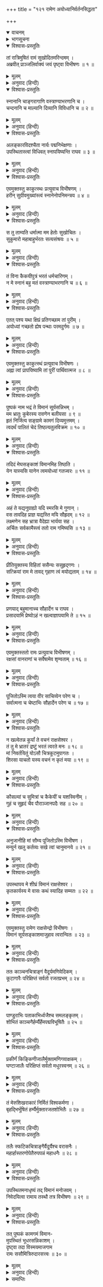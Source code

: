 +++
title = "१२१ रामेण अयोध्यानिर्वर्तनसिद्धता"

+++
<details open><summary>वाचनम्</summary>
<div caption="श्रीराम-हरिसीताराममूर्ति-घनपाठिभ्यां वचनम्" class="audioEmbed" src="https://archive.org/download/Ramayana-recitation-Sriram-harisItArAmamUrti-Ghanapaati-v2/Kanda_6/Kanda_6_YK-121-Rama_prepares_to_leave_for_Ayodhya_0.mp3"></div>
</details>

<details><summary>भागसूचना</summary>

121. श्रीरामका अयोध्या जानेके लिये उद्यत होना और उनकी आज्ञासे विभीषणका पुष्पकविमानको मँगाना
</details>

<details open><summary>विश्वास-प्रस्तुतिः</summary>

तां रात्रिमुषितं रामं सुखोदितमरिन्दमम् ।  
अब्रवीत् प्राञ्जलिर्वाक्यं जयं पृष्ट्वा विभीषणः ॥ १ ॥
</details>

<details><summary>मूलम्</summary>

तां रात्रिमुषितं रामं सुखोदितमरिन्दमम् ।  
अब्रवीत् प्राञ्जलिर्वाक्यं जयं पृष्ट्वा विभीषणः ॥ १ ॥
</details>

<details><summary>अनुवाद (हिन्दी)</summary>

उस रात्रिको विश्राम करके जब शत्रुसूदन श्रीराम दूसरे दिन प्रातःकाल सुखपूर्वक उठे, तब कुशल-प्रश्नके पश्चात् विभीषणने हाथ जोड़कर कहा— ॥ १ ॥
</details>

<details open><summary>विश्वास-प्रस्तुतिः</summary>

स्नानानि चाङ्गरागाणि वस्त्राण्याभरणानि च ।  
चन्दनानि च माल्यानि दिव्यानि विविधानि च ॥ २ ॥
</details>

<details><summary>मूलम्</summary>

स्नानानि चाङ्गरागाणि वस्त्राण्याभरणानि च ।  
चन्दनानि च माल्यानि दिव्यानि विविधानि च ॥ २ ॥
</details>

<details><summary>अनुवाद (हिन्दी)</summary>

‘रघुनन्दन! स्नानके लिये जल, अङ्गराग, वस्त्र, आभूषण, चन्दन और भाँति-भाँतिकी दिव्य मालाएँ आपकी सेवामें उपस्थित हैं ॥ २ ॥
</details>

<details open><summary>विश्वास-प्रस्तुतिः</summary>

अलङ्कारविदश्चैता नार्यः पद्मनिभेक्षणाः ।  
उपस्थितास्त्वां विधिवत् स्नापयिष्यन्ति राघव ॥ ३ ॥
</details>

<details><summary>मूलम्</summary>

अलङ्कारविदश्चैता नार्यः पद्मनिभेक्षणाः ।  
उपस्थितास्त्वां विधिवत् स्नापयिष्यन्ति राघव ॥ ३ ॥
</details>

<details><summary>अनुवाद (हिन्दी)</summary>

‘रघुवीर! शृङ्गारकलाको जाननेवाली ये कमलनयनी नारियाँ भी सेवाके लिये प्रस्तुत हैं, जो आपको विधिपूर्वक स्नान करायेंगी’ ॥ ३ ॥
</details>

<details open><summary>विश्वास-प्रस्तुतिः</summary>

एवमुक्तस्तु काकुत्स्थः प्रत्युवाच विभीषणम् ।  
हरीन् सुग्रीवमुख्यांस्त्वं स्नानेनोपनिमन्त्रय ॥ ४ ॥
</details>

<details><summary>मूलम्</summary>

एवमुक्तस्तु काकुत्स्थः प्रत्युवाच विभीषणम् ।  
हरीन् सुग्रीवमुख्यांस्त्वं स्नानेनोपनिमन्त्रय ॥ ४ ॥
</details>

<details><summary>अनुवाद (हिन्दी)</summary>

विभीषणके ऐसा कहनेपर श्रीरामचन्द्रजीने उनसे कहा—‘मित्र! तुम सुग्रीव आदि वानरवीरोंसे स्नानके लिये अनुरोध करो ॥ ४ ॥
</details>

<details open><summary>विश्वास-प्रस्तुतिः</summary>

स तु ताम्यति धर्मात्मा मम हेतोः सुखोचितः ।  
सुकुमारो महाबाहुर्भरतः सत्यसंश्रयः ॥ ५ ॥
</details>

<details><summary>मूलम्</summary>

स तु ताम्यति धर्मात्मा मम हेतोः सुखोचितः ।  
सुकुमारो महाबाहुर्भरतः सत्यसंश्रयः ॥ ५ ॥
</details>

<details><summary>अनुवाद (हिन्दी)</summary>

‘मेरे लिये तो इस समय सत्यका आश्रय लेनेवाले धर्मात्मा महाबाहु भरत बहुत कष्ट सह रहे हैं । वे सुकुमार हैं और सुख पानेके योग्य हैं ॥ ५ ॥
</details>

<details open><summary>विश्वास-प्रस्तुतिः</summary>

तं विना कैकयीपुत्रं भरतं धर्मचारिणम् ।  
न मे स्नानं बहु मतं वस्त्राण्याभरणानि च ॥ ६ ॥
</details>

<details><summary>मूलम्</summary>

तं विना कैकयीपुत्रं भरतं धर्मचारिणम् ।  
न मे स्नानं बहु मतं वस्त्राण्याभरणानि च ॥ ६ ॥
</details>

<details><summary>अनुवाद (हिन्दी)</summary>

‘उन धर्मपरायण कैकेयीकुमार भरतसे मिले बिना न तो मुझे स्नान अच्छा लगता है, न वस्त्र और आभूषणोंको धारण करना ही ॥ ६ ॥
</details>

<details open><summary>विश्वास-प्रस्तुतिः</summary>

एतत् पश्य यथा क्षिप्रं प्रतिगच्छाम तां पुरीम् ।  
अयोध्यां गच्छतो ह्येष पन्थाः परमदुर्गमः ॥ ७ ॥
</details>

<details><summary>मूलम्</summary>

एतत् पश्य यथा क्षिप्रं प्रतिगच्छाम तां पुरीम् ।  
अयोध्यां गच्छतो ह्येष पन्थाः परमदुर्गमः ॥ ७ ॥
</details>

<details><summary>अनुवाद (हिन्दी)</summary>

‘अब तो तुम इस बातकी ओर ध्यान दो कि हम किस तरह जल्दी-से-जल्दी अयोध्यापुरीको लौट सकेंगे; क्योंकि वहाँतक पैदल यात्रा करनेवालेके लिये यह मार्ग बहुत ही दुर्गम है’ ॥ ७ ॥
</details>

<details open><summary>विश्वास-प्रस्तुतिः</summary>

एवमुक्तस्तु काकुत्स्थं प्रत्युवाच विभीषणः ।  
अह्ना त्वां प्रापयिष्यामि तां पुरीं पार्थिवात्मज ॥ ८ ॥
</details>

<details><summary>मूलम्</summary>

एवमुक्तस्तु काकुत्स्थं प्रत्युवाच विभीषणः ।  
अह्ना त्वां प्रापयिष्यामि तां पुरीं पार्थिवात्मज ॥ ८ ॥
</details>

<details><summary>अनुवाद (हिन्दी)</summary>

उनके ऐसा कहनेपर विभीषणने श्रीरामचन्द्रजीको इस प्रकार उत्तर दिया—‘राजकुमार! आप इसके लिये चिन्तित न हों । मैं एक ही दिनमें आपको उस पुरीमें पहुँचा दूँगा ॥ ८ ॥
</details>

<details open><summary>विश्वास-प्रस्तुतिः</summary>

पुष्पकं नाम भद्रं ते विमानं सूर्यसन्निभम् ।  
मम भ्रातुः कुबेरस्य रावणेन बलीयसा ॥ ९ ॥  
हृतं निर्जित्य सङ्ग्रामे कामगं दिव्यमुत्तमम् ।  
त्वदर्थं पालितं चेदं तिष्ठत्यतुलविक्रम ॥ १० ॥
</details>

<details><summary>मूलम्</summary>

पुष्पकं नाम भद्रं ते विमानं सूर्यसन्निभम् ।  
मम भ्रातुः कुबेरस्य रावणेन बलीयसा ॥ ९ ॥  
हृतं निर्जित्य सङ्ग्रामे कामगं दिव्यमुत्तमम् ।  
त्वदर्थं पालितं चेदं तिष्ठत्यतुलविक्रम ॥ १० ॥
</details>

<details><summary>अनुवाद (हिन्दी)</summary>

‘आपका कल्याण हो । मेरे यहाँ मेरे बड़े भाई कुबेरका सूर्यतुल्य तेजस्वी पुष्पकविमान मौजूद है, जिसे महाबली रावणने संग्राममें कुबेरको हराकर छीन लिया था । अतुल पराक्रमी श्रीराम! वह इच्छानुसार चलनेवाला, दिव्य एवं उत्तम विमान मैंने यहाँ आपहीके लिये रख छोड़ा है ॥ ९-१० ॥
</details>

<details open><summary>विश्वास-प्रस्तुतिः</summary>

तदिदं मेघसङ्काशं विमानमिह तिष्ठति ।  
येन यास्यसि यानेन त्वमयोध्यां गतज्वरः ॥ ११ ॥
</details>

<details><summary>मूलम्</summary>

तदिदं मेघसङ्काशं विमानमिह तिष्ठति ।  
येन यास्यसि यानेन त्वमयोध्यां गतज्वरः ॥ ११ ॥
</details>

<details><summary>अनुवाद (हिन्दी)</summary>

‘मेघ-जैसा दिखायी देनेवाला वह दिव्य विमान यहाँ विद्यमान है, जिसके द्वारा निश्चिन्त होकर आप अयोध्यापुरीको जा सकेंगे ॥ ११ ॥
</details>

<details open><summary>विश्वास-प्रस्तुतिः</summary>

अहं ते यद्यनुग्राह्यो यदि स्मरसि मे गुणान् ।  
वस तावदिह प्राज्ञ यद्यस्ति मयि सौहृदम् ॥ १२ ॥  
लक्ष्मणेन सह भ्रात्रा वैदेह्या भार्यया सह ।  
अर्चितः सर्वकामैस्त्वं ततो राम गमिष्यसि ॥ १३ ॥
</details>

<details><summary>मूलम्</summary>

अहं ते यद्यनुग्राह्यो यदि स्मरसि मे गुणान् ।  
वस तावदिह प्राज्ञ यद्यस्ति मयि सौहृदम् ॥ १२ ॥  
लक्ष्मणेन सह भ्रात्रा वैदेह्या भार्यया सह ।  
अर्चितः सर्वकामैस्त्वं ततो राम गमिष्यसि ॥ १३ ॥
</details>

<details><summary>अनुवाद (हिन्दी)</summary>

‘श्रीराम! यदि मुझे आप अपना कृपापात्र समझते हैं, मुझमें कुछ गुण देखते या मानते हैं और मेरे प्रति आपका सौहार्द है तो अभी भाई लक्ष्मण तथा पत्नी सीताजीके साथ कुछ दिन यहीं विराजिये । मैं सम्पूर्ण मनोवाञ्छित वस्तुओंद्वारा आपका सत्कार करूँगा । मेरे उस सत्कारको ग्रहण कर लेनेके पश्चात् अयोध्याको पधारियेगा ॥ १२-१३ ॥
</details>

<details open><summary>विश्वास-प्रस्तुतिः</summary>

प्रीतियुक्तस्य विहितां ससैन्यः ससुहृद‍्गणः ।  
सत्क्रियां राम मे तावद् गृहाण त्वं मयोद्यताम् ॥ १४ ॥
</details>

<details><summary>मूलम्</summary>

प्रीतियुक्तस्य विहितां ससैन्यः ससुहृद‍्गणः ।  
सत्क्रियां राम मे तावद् गृहाण त्वं मयोद्यताम् ॥ १४ ॥
</details>

<details><summary>अनुवाद (हिन्दी)</summary>

‘रघुनन्दन! मैं प्रसन्नतापूर्वक आपका सत्कार करना चाहता हूँ । मेरे द्वारा प्रस्तुत किये गये उस सत्कारको आप सुहृदों तथा सेनाओंके साथ ग्रहण करें ॥ १४ ॥
</details>

<details open><summary>विश्वास-प्रस्तुतिः</summary>

प्रणयाद् बहुमानाच्च सौहार्देन च राघव ।  
प्रसादयामि प्रेष्योऽहं न खल्वाज्ञापयामि ते ॥ १५ ॥
</details>

<details><summary>मूलम्</summary>

प्रणयाद् बहुमानाच्च सौहार्देन च राघव ।  
प्रसादयामि प्रेष्योऽहं न खल्वाज्ञापयामि ते ॥ १५ ॥
</details>

<details><summary>अनुवाद (हिन्दी)</summary>

‘रघुवीर! मैं केवल प्रेम, सम्मान और सौहार्दके कारण ही आपसे यह प्रार्थना कर रहा हूँ । आपको प्रसन्न करना चाहता हूँ । मैं आपका सेवक हूँ । इसलिये आपसे विनय करता हूँ, आपको आज्ञा नहीं देता हूँ’ ॥ १५ ॥
</details>

<details open><summary>विश्वास-प्रस्तुतिः</summary>

एवमुक्तस्ततो रामः प्रत्युवाच विभीषणम् ।  
रक्षसां वानराणां च सर्वेषामेव शृण्वताम् ॥ १६ ॥
</details>

<details><summary>मूलम्</summary>

एवमुक्तस्ततो रामः प्रत्युवाच विभीषणम् ।  
रक्षसां वानराणां च सर्वेषामेव शृण्वताम् ॥ १६ ॥
</details>

<details><summary>अनुवाद (हिन्दी)</summary>

जब विभीषणने ऐसी बात कही, तब श्रीराम समस्त राक्षसों और वानरोंके सुनते हुए ही उनसे बोले— ॥ १६ ॥
</details>

<details open><summary>विश्वास-प्रस्तुतिः</summary>

पूजितोऽस्मि त्वया वीर साचिव्येन परेण च ।  
सर्वात्मना च चेष्टाभिः सौहार्देन परेण च ॥ १७ ॥
</details>

<details><summary>मूलम्</summary>

पूजितोऽस्मि त्वया वीर साचिव्येन परेण च ।  
सर्वात्मना च चेष्टाभिः सौहार्देन परेण च ॥ १७ ॥
</details>

<details><summary>अनुवाद (हिन्दी)</summary>

‘वीर! मेरे परम सुहृद् और उत्तम सचिव बनकर तुमने सब प्रकारकी चेष्टाओंद्वारा मेरा सम्मान और पूजन किया है ॥ १७ ॥
</details>

<details open><summary>विश्वास-प्रस्तुतिः</summary>

न खल्वेतन्न कुर्यां ते वचनं राक्षसेश्वर ।  
तं तु मे भ्रातरं द्रष्टुं भरतं त्वरते मनः ॥ १८ ॥  
मां निवर्तयितुं योऽसौ चित्रकूटमुपागतः ।  
शिरसा याचतो यस्य वचनं न कृतं मया ॥ १९ ॥
</details>

<details><summary>मूलम्</summary>

न खल्वेतन्न कुर्यां ते वचनं राक्षसेश्वर ।  
तं तु मे भ्रातरं द्रष्टुं भरतं त्वरते मनः ॥ १८ ॥  
मां निवर्तयितुं योऽसौ चित्रकूटमुपागतः ।  
शिरसा याचतो यस्य वचनं न कृतं मया ॥ १९ ॥
</details>

<details><summary>अनुवाद (हिन्दी)</summary>

‘राक्षसेश्वर! तुम्हारी इस बातको मैं निश्चय ही अस्वीकार नहीं कर सकता हूँ; परंतु इस समय मेरा मन अपने उन भाई भरतको देखनेके लिये उतावला हो उठा है, जो मुझे लौटा ले जानेके लिये चित्रकूटतक आये थे और मेरे चरणोंमें सिर झुकाकर याचना करनेपर भी जिनकी बात मैंने नहीं मानी थी ॥ १८-१९ ॥
</details>

<details open><summary>विश्वास-प्रस्तुतिः</summary>

कौसल्यां च सुमित्रां च कैकेयीं च यशस्विनीम् ।  
गुहं च सुहृदं चैव पौराञ्जानपदैः सह ॥ २० ॥
</details>

<details><summary>मूलम्</summary>

कौसल्यां च सुमित्रां च कैकेयीं च यशस्विनीम् ।  
गुहं च सुहृदं चैव पौराञ्जानपदैः सह ॥ २० ॥
</details>

<details><summary>अनुवाद (हिन्दी)</summary>

‘उनके सिवा माता कौसल्या, सुमित्रा, यशस्विनी कैकेयी, मित्रवर गुह और नगर एवं जनपदके लोगोंको देखनेके लिये भी मुझे बड़ी उत्कण्ठा हो रही है ॥ २० ॥
</details>

<details open><summary>विश्वास-प्रस्तुतिः</summary>

अनुजानीहि मां सौम्य पूजितोऽस्मि विभीषण ।  
मन्युर्न खलु कर्तव्यः सखे त्वां चानुमानये ॥ २१ ॥
</details>

<details><summary>मूलम्</summary>

अनुजानीहि मां सौम्य पूजितोऽस्मि विभीषण ।  
मन्युर्न खलु कर्तव्यः सखे त्वां चानुमानये ॥ २१ ॥
</details>

<details><summary>अनुवाद (हिन्दी)</summary>

‘सौम्य विभीषण! अब तो तुम मुझे जानेकी ही अनुमति दो । मैं तुम्हारे द्वारा बहुत सम्मानित हो चुका हूँ । सखे! मेरे इस हठके कारण मुझपर क्रोध न करना । इसके लिये मैं तुमसे बार-बार प्रार्थना करता हूँ ॥ २१ ॥
</details>

<details open><summary>विश्वास-प्रस्तुतिः</summary>

उपस्थापय मे शीघ्रं विमानं राक्षसेश्वर ।  
कृतकार्यस्य मे वासः कथं स्यादिह सम्मतः ॥ २२ ॥
</details>

<details><summary>मूलम्</summary>

उपस्थापय मे शीघ्रं विमानं राक्षसेश्वर ।  
कृतकार्यस्य मे वासः कथं स्यादिह सम्मतः ॥ २२ ॥
</details>

<details><summary>अनुवाद (हिन्दी)</summary>

‘राक्षसराज! अब शीघ्र मेरे लिये पुष्पकविमानको यहाँ मँगाओ । जब मेरा यहाँ कार्य समाप्त हो गया, तब यहाँ ठहरना मेरे लिये कैसे ठीक हो सकता है?’ ॥ २२ ॥
</details>

<details open><summary>विश्वास-प्रस्तुतिः</summary>

एवमुक्तस्तु रामेण राक्षसेन्द्रो विभीषणः ।  
विमानं सूर्यसङ्काशमाजुहाव त्वरान्वितः ॥ २३ ॥
</details>

<details><summary>मूलम्</summary>

एवमुक्तस्तु रामेण राक्षसेन्द्रो विभीषणः ।  
विमानं सूर्यसङ्काशमाजुहाव त्वरान्वितः ॥ २३ ॥
</details>

<details><summary>अनुवाद (हिन्दी)</summary>

श्रीरामचन्द्रजीके ऐसा कहनेपर राक्षसराज विभीषणने बड़ी उतावलीके साथ उस सूर्यतुल्य तेजस्वी विमानका आवाहन किया ॥ २३ ॥
</details>

<details open><summary>विश्वास-प्रस्तुतिः</summary>

ततः काञ्चनचित्राङ्गं वैदूर्यमणिवेदिकम् ।  
कूटागारैः परिक्षिप्तं सर्वतो रजतप्रभम् ॥ २४ ॥
</details>

<details><summary>मूलम्</summary>

ततः काञ्चनचित्राङ्गं वैदूर्यमणिवेदिकम् ।  
कूटागारैः परिक्षिप्तं सर्वतो रजतप्रभम् ॥ २४ ॥
</details>

<details><summary>अनुवाद (हिन्दी)</summary>

उस विमानका एक-एक अङ्ग सोनेसे जड़ा हुआ था, जिससे उसकी विचित्र शोभा होती थी । उसके भीतर वैदूर्य मणि (नीलम)-की वेदियाँ थीं, जहाँ-तहाँ गुप्त गृह बने हुए थे और वह सब ओर चाँदीके समान चमकीला था ॥ २४ ॥
</details>

<details open><summary>विश्वास-प्रस्तुतिः</summary>

पाण्डुराभिः पताकाभिर्ध्वजैश्च समलङ्कृतम् ।  
शोभितं काञ्चनैर्हर्म्यैर्हेमपद्मविभूषितैः ॥ २५ ॥
</details>

<details><summary>मूलम्</summary>

पाण्डुराभिः पताकाभिर्ध्वजैश्च समलङ्कृतम् ।  
शोभितं काञ्चनैर्हर्म्यैर्हेमपद्मविभूषितैः ॥ २५ ॥
</details>

<details><summary>अनुवाद (हिन्दी)</summary>

वह श्वेत-पीत वर्णवाली पताकाओं तथा ध्वजोंसे अलंकृत था । उसमें सोनेके कमलोंसे सुसज्जित स्वर्णमयी अट्टालिकाएँ थीं, जो उस विमानकी शोभा बढ़ाती थीं ॥
</details>

<details open><summary>विश्वास-प्रस्तुतिः</summary>

प्रकीर्णं किङ्किणीजालैर्मुक्तामणिगवाक्षकम् ।  
घण्टाजालैः परिक्षिप्तं सर्वतो मधुरस्वनम् ॥ २६ ॥
</details>

<details><summary>मूलम्</summary>

प्रकीर्णं किङ्किणीजालैर्मुक्तामणिगवाक्षकम् ।  
घण्टाजालैः परिक्षिप्तं सर्वतो मधुरस्वनम् ॥ २६ ॥
</details>

<details><summary>अनुवाद (हिन्दी)</summary>

सारा विमान छोटी-छोटी घंटियोंसे युक्त झालरोंसे व्याप्त था । उसमें मोती और मणियोंकी खिड़कियाँ लगी थीं । सब ओर घंटे बँधे थे, जिससे मधुर ध्वनि होती रहती थी ॥ २६ ॥
</details>

<details open><summary>विश्वास-प्रस्तुतिः</summary>

तं मेरुशिखराकारं निर्मितं विश्वकर्मणा ।  
बृहद्भिर्भूषितं हर्म्यैर्मुक्तारजतशोभितैः ॥ २७ ॥
</details>

<details><summary>मूलम्</summary>

तं मेरुशिखराकारं निर्मितं विश्वकर्मणा ।  
बृहद्भिर्भूषितं हर्म्यैर्मुक्तारजतशोभितैः ॥ २७ ॥
</details>

<details><summary>अनुवाद (हिन्दी)</summary>

वह विश्वकर्माका बनाया हुआ विमान सुमेरु-शिखरके समान ऊँचा तथा मोती और चाँदीसे सुसज्जित बड़े-बड़े कमरोंसे विभूषित था ॥ २७ ॥
</details>

<details open><summary>विश्वास-प्रस्तुतिः</summary>

तलैः स्फटिकचित्राङ्गैर्वैदूर्यैश्च वरासनैः ।  
महार्हास्तरणोपेतैरुपपन्नं महाधनैः ॥ २८ ॥
</details>

<details><summary>मूलम्</summary>

तलैः स्फटिकचित्राङ्गैर्वैदूर्यैश्च वरासनैः ।  
महार्हास्तरणोपेतैरुपपन्नं महाधनैः ॥ २८ ॥
</details>

<details><summary>अनुवाद (हिन्दी)</summary>

उसकी फर्श विचित्र स्फटिकमणिसे जड़ी हुई थी । उसमें नीलमके बहुमूल्य सिंहासन थे, जिनपर महामूल्यवान् बिस्तर बिछे हुए थे ॥ २८ ॥
</details>

<details open><summary>विश्वास-प्रस्तुतिः</summary>

उपस्थितमनाधृष्यं तद् विमानं मनोजवम् ।  
निवेदयित्वा रामाय तस्थौ तत्र विभीषणः ॥ २९ ॥
</details>

<details><summary>मूलम्</summary>

उपस्थितमनाधृष्यं तद् विमानं मनोजवम् ।  
निवेदयित्वा रामाय तस्थौ तत्र विभीषणः ॥ २९ ॥
</details>

<details><summary>अनुवाद (हिन्दी)</summary>

उसका मनके समान वेग था और उसकी गति कहीं रुकती नहीं थी । वह विमान सेवामें उपस्थित हुआ । विभीषण श्रीरामको उसके आनेकी सूचना देकर वहाँ खड़े हो गये ॥
</details>

<details open><summary>विश्वास-प्रस्तुतिः</summary>

तत् पुष्पकं कामगमं विमान-  
मुपस्थितं भूधरसन्निकाशम् ।  
दृष्ट्वा तदा विस्मयमाजगाम  
रामः ससौमित्रिरुदारसत्त्वः ॥ ३० ॥
</details>

<details><summary>मूलम्</summary>

तत् पुष्पकं कामगमं विमान-  
मुपस्थितं भूधरसन्निकाशम् ।  
दृष्ट्वा तदा विस्मयमाजगाम  
रामः ससौमित्रिरुदारसत्त्वः ॥ ३० ॥
</details>

<details><summary>अनुवाद (हिन्दी)</summary>

पर्वतके समान ऊँचे और इच्छानुसार चलनेवाले उस पुष्पकविमानको तत्काल उपस्थित देख लक्ष्मणसहित उदारचेता भगवान् श्रीरामको बड़ा विस्मय हुआ ॥ ३० ॥
</details>

<details><summary>समाप्तिः</summary>

इत्यार्षे श्रीमद्रामायणे वाल्मीकीये आदिकाव्ये युद्धकाण्डे एकविंशत्यधिकशततमः सर्गः ॥ १२१ ॥  
इस प्रकार श्रीवाल्मीकिनिर्मित आर्षरामायण आदिकाव्यके युद्धकाण्डमें एक सौ इक्कीसवाँ सर्ग पूरा हुआ ॥ १२१ ॥
</details>

